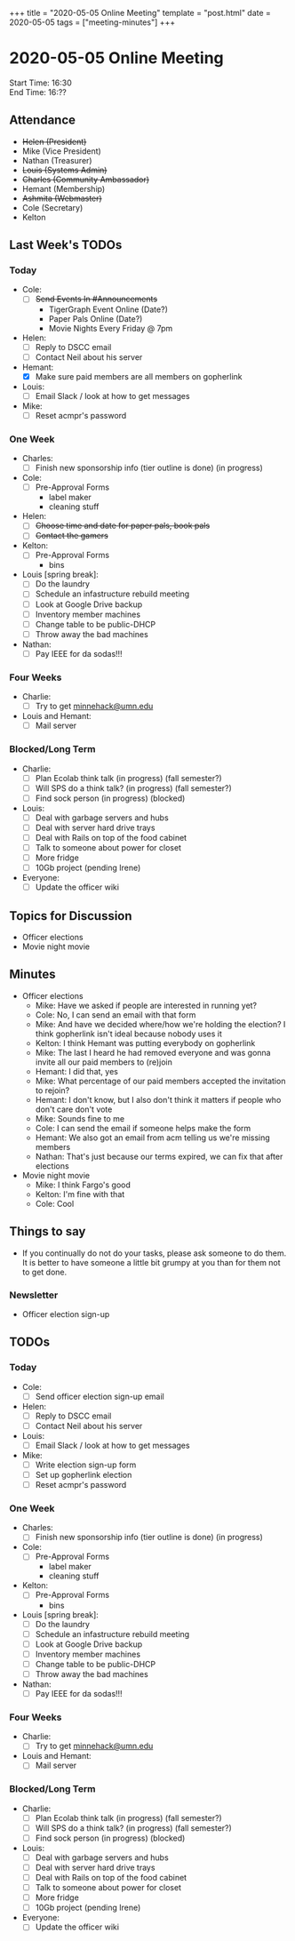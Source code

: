 +++
title = "2020-05-05 Online Meeting"
template = "post.html"
date = 2020-05-05
tags = ["meeting-minutes"]
+++
# 2020-05-05 Online Meeting

Start Time: 16:30  
End Time:   16:??  

## Attendance
- ~~Helen      (President)~~
- Mike       (Vice President)
- Nathan     (Treasurer)
- ~~Louis      (Systems Admin)~~
- ~~Charles    (Community Ambassador)~~
- Hemant     (Membership)
- ~~Ashmita    (Webmaster)~~
- Cole       (Secretary)
- Kelton

## Last Week's TODOs
### Today
- Cole:
  - [ ] ~~Send Events In #Announcements~~
    - TigerGraph Event Online (Date?)
    - Paper Pals Online (Date?)
    - Movie Nights Every Friday @ 7pm
- Helen:
  - [ ] Reply to DSCC email
  - [ ] Contact Neil about his server
- Hemant:
  - [x] Make sure paid members are all members on gopherlink
- Louis:
  - [ ] Email Slack / look at how to get messages
- Mike:
  - [ ] Reset acmpr's password
### One Week
- Charles:
  - [ ] Finish new sponsorship info (tier outline is done) (in progress)
- Cole:
  - [ ] Pre-Approval Forms
    - label maker
    - cleaning stuff
- Helen:
  - [ ] ~~Choose time and date for paper pals, book pals~~
  - [ ] ~~Contact the gamers~~
- Kelton:
  - [ ] Pre-Approval Forms
    - bins
- Louis [spring break]:
  - [ ] Do the laundry
  - [ ] Schedule an infastructure rebuild meeting
  - [ ] Look at Google Drive backup
  - [ ] Inventory member machines
  - [ ] Change table to be public-DHCP
  - [ ] Throw away the bad machines
- Nathan:
  - [ ] Pay IEEE for da sodas!!!
### Four Weeks
- Charlie:
  - [ ] Try to get minnehack@umn.edu
- Louis and Hemant:
  - [ ] Mail server
### Blocked/Long Term
- Charlie:
  - [ ] Plan Ecolab think talk (in progress) (fall semester?)
  - [ ] Will SPS do a think talk? (in progress) (fall semester?)
  - [ ] Find sock person (in progress) (blocked)
- Louis:
  - [ ] Deal with garbage servers and hubs
  - [ ] Deal with server hard drive trays
  - [ ] Deal with Rails on top of the food cabinet
  - [ ] Talk to someone about power for closet
  - [ ] More fridge
  - [ ] 10Gb project (pending Irene)
- Everyone:
  - [ ] Update the officer wiki

## Topics for Discussion
- Officer elections
- Movie night movie

## Minutes
- Officer elections
    - Mike: Have we asked if people are interested in running yet?
    - Cole: No, I can send an email with that form
    - Mike: And have we decided where/how we're holding the election? I think gopherlink isn't ideal because nobody uses it
    - Kelton: I think Hemant was putting everybody on gopherlink
    - Mike: The last I heard he had removed everyone and was gonna invite all our paid members to (re)join
    - Hemant: I did that, yes
    - Mike: What percentage of our paid members accepted the invitation to rejoin?
    - Hemant: I don't know, but I also don't think it matters if people who don't care don't vote
    - Mike: Sounds fine to me
    - Cole: I can send the email if someone helps make the form
    - Hemant: We also got an email from acm telling us we're missing members
    - Nathan: That's just because our terms expired, we can fix that after elections
- Movie night movie
    - Mike: I think Fargo's good
    - Kelton: I'm fine with that
    - Cole: Cool

## Things to say
- If you continually do not do your tasks, please ask someone to do them. It is better to have someone a little bit grumpy at you than for them not to get done.

### Newsletter
- Officer election sign-up

## TODOs
### Today
- Cole:
  - [ ] Send officer election sign-up email
- Helen:
  - [ ] Reply to DSCC email
  - [ ] Contact Neil about his server
- Louis:
  - [ ] Email Slack / look at how to get messages
- Mike:
  - [ ] Write election sign-up form
  - [ ] Set up gopherlink election
  - [ ] Reset acmpr's password
### One Week
- Charles:
  - [ ] Finish new sponsorship info (tier outline is done) (in progress)
- Cole:
  - [ ] Pre-Approval Forms
    - label maker
    - cleaning stuff
- Kelton:
  - [ ] Pre-Approval Forms
    - bins
- Louis [spring break]:
  - [ ] Do the laundry
  - [ ] Schedule an infastructure rebuild meeting
  - [ ] Look at Google Drive backup
  - [ ] Inventory member machines
  - [ ] Change table to be public-DHCP
  - [ ] Throw away the bad machines
- Nathan:
  - [ ] Pay IEEE for da sodas!!!
### Four Weeks
- Charlie:
  - [ ] Try to get minnehack@umn.edu
- Louis and Hemant:
  - [ ] Mail server
### Blocked/Long Term
- Charlie:
  - [ ] Plan Ecolab think talk (in progress) (fall semester?)
  - [ ] Will SPS do a think talk? (in progress) (fall semester?)
  - [ ] Find sock person (in progress) (blocked)
- Louis:
  - [ ] Deal with garbage servers and hubs
  - [ ] Deal with server hard drive trays
  - [ ] Deal with Rails on top of the food cabinet
  - [ ] Talk to someone about power for closet
  - [ ] More fridge
  - [ ] 10Gb project (pending Irene)
- Everyone:
  - [ ] Update the officer wiki
